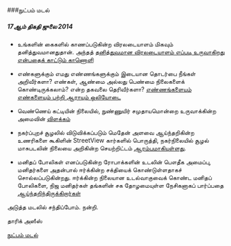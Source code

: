 ###நுட்பம் மடல்
##### 17ஆம் திகதி ஜுலை 2014

- உங்களின் கைகளில் காணப்படுகின்ற விரலடையாளம் மிகவும் தனித்துவமானதுதான். அந்தத் [தனித்துவமான விரலடையாளம் எப்படி உருவாகிறது என்பதைக் காட்டும் காணொளி](https://www.youtube.com/watch?v=qHfx0Kzdco4)

- எண்களுக்கும் எமது எண்ணங்களுக்கும் இடையான தொடர்பை நீங்கள் அறிவீர்களா? எண்கள், ஆண்மை அல்லது பெண்மை நிலைகளைக் கொண்டிருக்கலாம்? என்ற தகவலை தெரிவீர்களா? [எண்ணங்களையும் எண்களையும் பற்றி ஆராயும் ஒலியோடை](https://soundcloud.com/nutpam/numbers)

- வெண்ணெய் கட்டியின் நிலையில், நுண்ணுயிர் சமுதாயமொன்றை உருவாக்கின்ற அமைவின் [விளக்கம்](http://blogs.scientificamerican.com/oscillator/2014/07/17/if-you-build-it-they-will-come-designing-microbial-ecosystems-in-cheese/)

- நகர்ப்புறச் சூழலில் விடுவிக்கப்படும் மெதேன் அளவை ஆய்ந்தறிகின்ற உணரிகளை கூகிளின் StreetView கார்களில் பொருத்தி, நகர்நிலையில் சூழல் மாசுபடலின் நிலையை அறிகின்ற செயற்றிட்டம் [ஆரம்பமாகியுள்ளது](http://blogs.nature.com/news/2014/07/google-maps-methane-leaks.html).

- மனிதப் போலிகள் எனப்படுகின்ற ரோபாக்களின் உடலின் பௌதீக அமைப்பு, மனிதர்களை அதன்பால் ஈர்க்கின்ற சக்தியைக் கொண்டுள்ளதாகச் சொல்லப்படுகின்றது. ஈர்க்கின்ற நிலையான உடல்வாகுவைக் கொண்ட மனிதப் போலிகளை, நிஜ மனிதர்கள் தங்களின் சக தோழமையுள்ள நேசிகனாகப் பார்ப்பதை [ஆய்ந்தறிந்திருக்கிறார்கள்](http://techre.vu/1mlqdkb)

அடுத்த மடலில் சந்திப்போம். நன்றி.

தாரிக் அஸீஸ்

[நுட்பம் மடல்](http://nutpam.org)